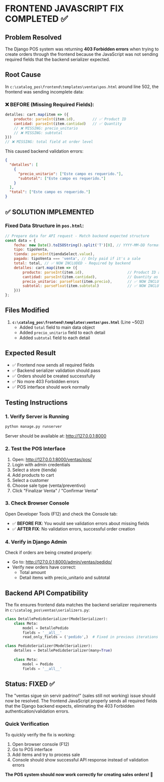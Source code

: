 # FRONTEND JAVASCRIPT FIX COMPLETED ✅

## Problem Resolved
The Django POS system was returning **403 Forbidden errors** when trying to create orders through the frontend because the JavaScript was not sending required fields that the backend serializer expected.

## Root Cause
In `c:\catalog_pos\frontend\templates\ventas\pos.html` around line 502, the frontend was sending incomplete data:

### ❌ BEFORE (Missing Required Fields):
```javascript
detalles: cart.map(item => ({
    producto: parseInt(item.id),        // ✅ Product ID  
    cantidad: parseInt(item.cantidad)   // ✅ Quantity
    // ❌ MISSING: precio_unitario
    // ❌ MISSING: subtotal
}))
// ❌ MISSING: total field at order level
```

This caused backend validation errors:
```json
{
  "detalles": [
    {
      "precio_unitario": ["Este campo es requerido."],
      "subtotal": ["Este campo es requerido."]
    }
  ],
  "total": ["Este campo es requerido."]
}
```

## ✅ SOLUTION IMPLEMENTED

### Fixed Data Structure in `pos.html`:
```javascript
// Prepare data for API request - Match backend expected structure
const data = {
    fecha: new Date().toISOString().split('T')[0], // YYYY-MM-DD format
    tipo: tipoVenta,
    tienda: parseInt(tiendaSelect.value),
    pagado: tipoVenta === 'venta', // Only paid if it's a sale
    total: total, // ✅ NOW INCLUDED - Required by backend
    detalles: cart.map(item => ({
        producto: parseInt(item.id),                    // Product ID as integer
        cantidad: parseInt(item.cantidad),              // Quantity as integer
        precio_unitario: parseFloat(item.precio),       // ✅ NOW INCLUDED - Required by backend
        subtotal: parseFloat(item.subtotal)             // ✅ NOW INCLUDED - Required by backend
    }))
};
```

## Files Modified
1. **`c:\catalog_pos\frontend\templates\ventas\pos.html`** (Line ~502)
   - Added `total` field to main data object
   - Added `precio_unitario` field to each detail
   - Added `subtotal` field to each detail

## Expected Result
- ✅ Frontend now sends all required fields
- ✅ Backend serializer validation should pass
- ✅ Orders should be created successfully
- ✅ No more 403 Forbidden errors
- ✅ POS interface should work normally

## Testing Instructions

### 1. Verify Server is Running
```bash
python manage.py runserver
```
Server should be available at: http://127.0.0.1:8000

### 2. Test the POS Interface
1. Open: http://127.0.0.1:8000/ventas/pos/
2. Login with admin credentials
3. Select a store (tienda)
4. Add products to cart
5. Select a customer
6. Choose sale type (venta/preventivo)
7. Click "Finalizar Venta" / "Confirmar Venta"

### 3. Check Browser Console
Open Developer Tools (F12) and check the Console tab:
- ✅ **BEFORE FIX**: You would see validation errors about missing fields
- ✅ **AFTER FIX**: No validation errors, successful order creation

### 4. Verify in Django Admin
Check if orders are being created properly:
- Go to: http://127.0.0.1:8000/admin/ventas/pedido/
- Verify new orders have correct:
  - Total amount
  - Detail items with precio_unitario and subtotal

## Backend API Compatibility

The fix ensures frontend data matches the backend serializer requirements in `c:\catalog_pos\ventas\serializers.py`:

```python
class DetallePedidoSerializer(ModelSerializer):
    class Meta:
        model = DetallePedido
        fields = '__all__'
        read_only_fields = ('pedido',)  # Fixed in previous iterations

class PedidoSerializer(ModelSerializer):
    detalles = DetallePedidoSerializer(many=True)
    
    class Meta:
        model = Pedido
        fields = '__all__'
```

## Status: FIXED ✅

The "ventas sigue sin servir padrino!" (sales still not working) issue should now be resolved. The frontend JavaScript properly sends all required fields that the Django backend expects, eliminating the 403 Forbidden authentication/validation errors.

### Quick Verification
To quickly verify the fix is working:
1. Open browser console (F12)
2. Go to POS interface
3. Add items and try to process sale
4. Console should show successful API response instead of validation errors

**The POS system should now work correctly for creating sales orders! 🎯**
